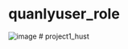 ﻿# quanlyuser_role
![image](https://github.com/nvttoan/quanlyuser_role/assets/96952153/d2a09d26-0624-4d81-a543-b6d87238c12f)
#   p r o j e c t 1 _ h u s t  
 